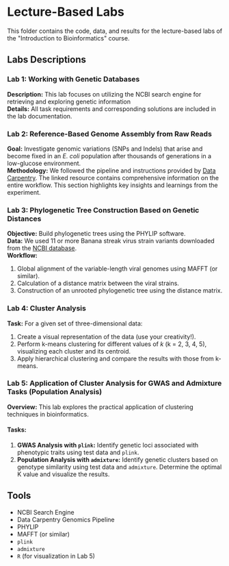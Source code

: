 # Lecture-Based Labs

This folder contains the code, data, and results for the lecture-based labs of the "Introduction to Bioinformatics" course.

## Labs Descriptions

### Lab 1: Working with Genetic Databases

   **Description:** This lab focuses on utilizing the NCBI search engine for retrieving and exploring genetic information \
   **Details:**  All task requirements and corresponding solutions are included in the lab documentation.

### Lab 2: Reference-Based Genome Assembly from Raw Reads

   **Goal:** Investigate genomic variations (SNPs and Indels) that arise and become fixed in an *E. coli* population after thousands of generations in a low-glucose environment. \
   **Methodology:**  We followed the pipeline and instructions provided by [Data Carpentry](https://datacarpentry.github.io/wrangling-genomics/). The linked resource contains comprehensive information on the entire workflow. This section highlights key insights and learnings from the experiment. 

### Lab 3: Phylogenetic Tree Construction Based on Genetic Distances

   **Objective:** Build phylogenetic trees using the PHYLIP software.\
   **Data:**  We used 11 or more Banana streak virus strain variants downloaded from the [NCBI database](https://www.ncbi.nlm.nih.gov/genomes/GenomesGroup.cgi?taxid=10239&opt=Virus).\
   **Workflow:**
1.  Global alignment of the variable-length viral genomes using MAFFT (or similar).
2.  Calculation of a distance matrix between the viral strains.
3.  Construction of an unrooted phylogenetic tree using the distance matrix.

### Lab 4: Cluster Analysis

   **Task:** For a given set of three-dimensional data:
1. Create a visual representation of the data (use your creativity!).
2. Perform k-means clustering for different values of *k* (k = 2, 3, 4, 5), visualizing each cluster and its centroid.
3. Apply hierarchical clustering and compare the results with those from k-means.


### Lab 5: Application of Cluster Analysis for GWAS and Admixture Tasks (Population Analysis)

   **Overview:** This lab explores the practical application of clustering techniques in bioinformatics.

#### Tasks:
1.  **GWAS Analysis with `plink`:** Identify genetic loci associated with phenotypic traits using test data and `plink`.
2.  **Population Analysis with `admixture`:** Identify genetic clusters based on genotype similarity using test data and `admixture`. Determine the optimal K value and visualize the results.

## Tools

*   NCBI Search Engine
*   Data Carpentry Genomics Pipeline
*   PHYLIP
*   MAFFT (or similar)
*   `plink`
*   `admixture`
*   `R` (for visualization in Lab 5)

